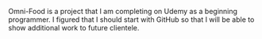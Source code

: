 Omni-Food is a project that I am completing on Udemy as a beginning programmer. I figured that I should start with GitHub so that I will be able to show additional work to future clientele.
